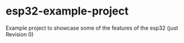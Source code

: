 # esp32-example-project
Example project to showcase some of the features of the esp32 (just 
Revision 0)
